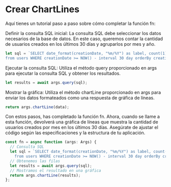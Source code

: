 # Crear ChartLines

Aquí tienes un tutorial paso a paso sobre cómo completar la función fn:

Definir la consulta SQL inicial: La consulta SQL debe seleccionar los datos necesarios de la base de datos. En este caso, queremos contar la cantidad de usuarios creados en los últimos 30 días y agruparlos por mes y año.

```ts
let sql = `SELECT date_format(creationDate, "%m/%Y") as label, count(1) as conteo
from users WHERE creationDate >= NOW() - interval 30 day orderBy creationDate ASC`;
```

Ejecutar la consulta SQL: Utiliza el método query proporcionado en args para ejecutar la consulta SQL y obtener los resultados.

```ts
let results = await args.query(sql);
```

Mostrar la gráfica: Utiliza el método chartLine proporcionado en args para enviar los datos formateados como una respuesta de gráfica de líneas.

```ts
return args.chartLine(data);
```

Con estos pasos, has completado la función fn. Ahora, cuando se llame a esta función, devolverá una gráfica de líneas que muestra la cantidad de usuarios creados por mes en los últimos 30 días. Asegúrate de ajustar el código según las especificaciones y la estructura de tu aplicación.

```ts
const fn = async function (args: Args) {
  // Consulta SQL
  let sql = `SELECT date_format(creationDate, "%m/%Y") as label, count(1) as conteo
    from users WHERE creationDate >= NOW() - interval 30 day orderBy creationDate ASC`;
  // Obtenemos las filas
  let results = await args.query(sql);
  // Mostramos el resultado en una gráfica
  return args.chartLine(results);
};
```
